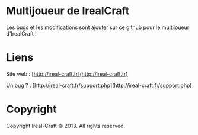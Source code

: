 Multijoueur de IrealCraft
=====

Les bugs et les modifications sont ajouter sur ce github pour le multijoueur d'IrealCraft ! 


Liens
=====

Site web : [http://ireal-craft.fr](http://ireal-craft.fr)
 
Un bug ? : [http://ireal-craft.fr/support.php](http://ireal-craft.fr/support.php)


Copyright
=====

Copyright Ireal-Craft © 2013. All rights reserved.
